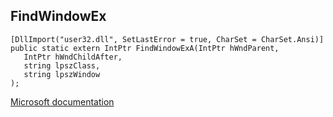 ## FindWindowEx

```
[DllImport("user32.dll", SetLastError = true, CharSet = CharSet.Ansi)]
public static extern IntPtr FindWindowExA(IntPtr hWndParent,
   IntPtr hWndChildAfter,
   string lpszClass,
   string lpszWindow
);
```

[Microsoft documentation](https://docs.microsoft.com/en-us/windows/win32/api/winuser/nf-winuser-findwindowexa)
